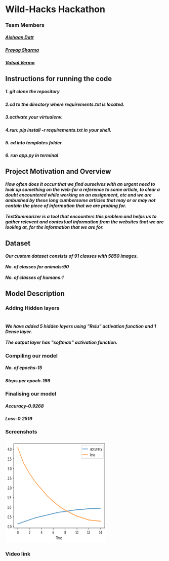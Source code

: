 # Wild-Hacks Hackathon

### Team Members
##### [Aishaan Datt](https://github.com/aishaandatt)
##### [Prayag Sharma](https://github.com/prayag2301)
##### [Vatsal Verma](https://github.com/vatsal259)

## Instructions for running the code
##### 1. git clone the repository
##### 2.cd to the directory where requirements.txt is located.
##### 3.activate your virtualenv.
##### 4.run: pip install -r requirements.txt in your shell.
##### 5. cd into templates folder
##### 6. run app.py in terminal

## Project Motivation and Overview
##### How often does it occur that we find ourselves with an urgent need to look up something on the web-for a reference to some article, to clear a doubt encountered while working on an assignment, etc and we are ambushed by these long cumbersome articles that may or or may not contain the piece of information that we are probing for. <br></br>TextSummarizer is a tool that encounters this problem and helps us to gather relevent and contextual information from the websites that we are looking at, for the information that we are for.

## Dataset
##### Our custom dataset consists of 91 classes with 5850 images.<br></br>No. of classes for animals:90<br></br> No. of classes of humans:1

## Model Description
### Adding Hidden layers<br></br>
##### We have added 5 hidden layers using "Relu" activation function and 1 Dense layer.<br></br>The output layer has "softmax" activation function.
### Compiling our model
##### No. of epochs-15
##### Steps per epoch-169
### Finalising our model
##### Accuracy-0.9268
##### Loss-0.2519
### Screenshots
##### <img src="https://github.com/aishaandatt/WildHacks/blob/master/Graph.png" alt="Accuracy and loss graph" style="height: 320px; width:320px;"/>
### Video link
